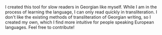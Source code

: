 I created this tool for slow readers in Georgian like myself. While I am in the process of learning the language, I can only read quickly in transliteration. I don't like the existing methods of transliteration of Georgian writing, so I created my own, which I find more intuitive for people speaking European languages.
Feel free to contribute!

